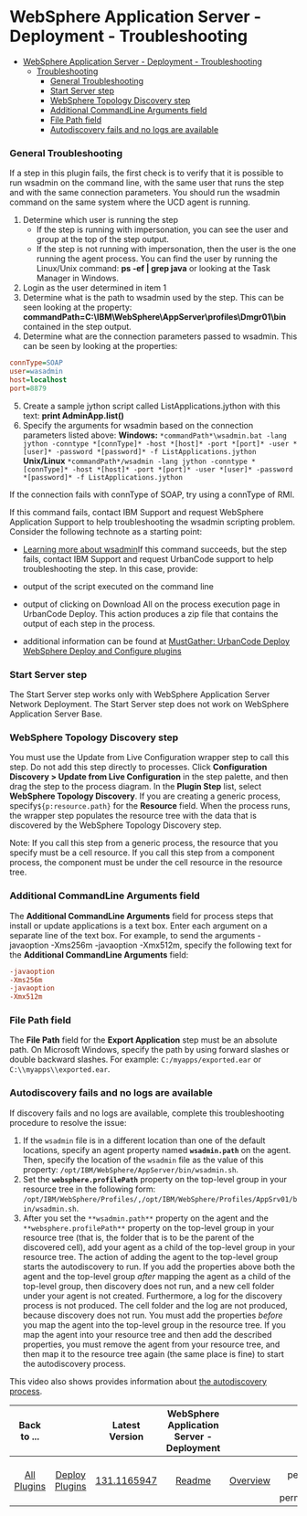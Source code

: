 
# WebSphere Application Server - Deployment - Troubleshooting


- [WebSphere Application Server - Deployment - Troubleshooting](#websphere-application-server---deployment---troubleshooting)
  - [Troubleshooting](#troubleshooting)
    - [General Troubleshooting](#general-troubleshooting)
    - [Start Server step](#start-server-step)
    - [WebSphere Topology Discovery step](#websphere-topology-discovery-step)
    - [Additional CommandLine Arguments field](#additional-commandline-arguments-field)
    - [File Path field](#file-path-field)
    - [Autodiscovery fails and no logs are available](#autodiscovery-fails-and-no-logs-are-available)

### General Troubleshooting

If a step in this plugin fails, the first check is to verify that it is possible to run wsadmin on the command line, with the same user that runs the step and with the same connection parameters. You should run the wsadmin command on the same system where the UCD agent is running.

1. Determine which user is running the step
   - If the step is running with impersonation, you can see the user and group at the top of the step output.
   - If the step is not running with impersonation, then the user is the one running the agent process. You can find the user by running the Linux/Unix command: **ps -ef | grep java** or looking at the Task Manager in Windows.
2. Login as the user determined in item 1
3. Determine what is the path to wsadmin used by the step. This can be seen looking at the property: **commandPath=C:\IBM\WebSphere\AppServer\profiles\Dmgr01\bin** contained in the step output.
4. Determine what are the connection parameters passed to wsadmin. This can be seen by looking at the properties:

```ini
connType=SOAP
user=wasadmin
host=localhost
port=8879

```

5. Create a sample jython script called ListApplications.jython with this text: **print AdminApp.list()**
6. Specify the arguments for wsadmin based on the connection parameters listed above:
**Windows:** ``*commandPath*\wsadmin.bat -lang jython -conntype *[connType]* -host *[host]* -port *[port]* -user *[user]* -password *[password]* -f ListApplications.jython``
**Unix/Linux** ``*commandPath*/wsadmin -lang jython -conntype *[connType]* -host *[host]* -port *[port]* -user *[user]* -password *[password]* -f ListApplications.jython``

If the connection fails with connType of SOAP, try using a connType of RMI.

If this command fails, contact IBM Support and request WebSphere Application Support to help troubleshooting the wsadmin scripting problem. Consider the following technote as a starting point:

- [Learning more about wsadmin](http://www-01.ibm.com/support/docview.wss?uid=swg21242693)If this command succeeds, but the step fails, contact IBM Support and request UrbanCode support to help troubleshooting the step. In this case, provide:

- output of the script executed on the command line
- output of clicking on Download All on the process execution page in UrbanCode Deploy. This action produces a zip file that contains the output of each step in the process.
- additional information can be found at [MustGather: UrbanCode Deploy WebSphere Deploy and Configure plugins](http://www.ibm.com/support/docview.wss?uid=swg2C1000185)

### Start Server step

The Start Server step works only with WebSphere Application Server Network Deployment. The Start Server step does not work on WebSphere Application Server Base.

### WebSphere Topology Discovery step

You must use the Update from Live Configuration wrapper step to call this step. Do not add this step directly to processes. Click **Configuration Discovery > Update from Live Configuration** in the step palette, and then drag the step to the process diagram. In the **Plugin Step** list, select **WebSphere Topology Discovery**. If you are creating a generic process, specify``${p:resource.path}`` for the **Resource** field. When the process runs, the wrapper step populates the resource tree with the data that is discovered by the WebSphere Topology Discovery step.

Note: If you call this step from a generic process, the resource that you specify must be a cell resource. If you call this step from a component process, the component must be under the cell resource in the resource tree.

### Additional CommandLine Arguments field

The **Additional CommandLine Arguments** field for process steps that install or update applications is a text box. Enter each argument on a separate line of the text box. For example, to send the arguments -javaoption -Xms256m -javaoption -Xmx512m, specify the following text for the **Additional CommandLine Arguments** field:

```ini
-javaoption
-Xms256m
-javaoption
-Xmx512m
```

### File Path field

The **File Path** field for the **Export Application** step must be an absolute path. On Microsoft Windows, specify the path by using forward slashes or double backward slashes. For example: `C:/myapps/exported.ear` or `C:\\myapps\\exported.ear`.

### Autodiscovery fails and no logs are available

If discovery fails and no logs are available, complete this troubleshooting procedure to resolve the issue:

1. If the `wsadmin` file is in a different location than one of the default locations, specify an agent property named **`wsadmin.path`** on the agent. Then, specify the location of the `wsadmin` file as the value of this property: `/opt/IBM/WebSphere/AppServer/bin/wsadmin.sh`.
2. Set the **`websphere.profilePath`** property on the top-level group in your resource tree in the following form: `/opt/IBM/WebSphere/Profiles/,/opt/IBM/WebSphere/Profiles/AppSrv01/bin/wsadmin.sh`.
3. After you set the `**wsadmin.path**` property on the agent and the `**websphere.profilePath**` property on the top-level group in your resource tree (that is, the folder that is to be the parent of the discovered cell), add your agent as a child of the top-level group in your resource tree. The action of adding the agent to the top-level group starts the autodiscovery to run. If you add the properties above both the agent and the top-level group *after* mapping the agent as a child of the top-level group, then discovery does not run, and a new cell folder under your agent is not created. Furthermore, a log for the discovery process is not produced. The cell folder and the log are not produced, because discovery does not run. You must add the properties *before* you map the agent into the top-level group in the resource tree. If you map the agent into your resource tree and then add the described properties, you must remove the agent from your resource tree, and then map it to the resource tree again (the same place is fine) to start the autodiscovery process.

This video also shows provides information about [the autodiscovery process](https://www.urbancode.com/resource/auto-discovery-and-auto-configuration-in-plugins/).

|Back to ...||Latest Version|WebSphere Application Server - Deployment |||||||
| :---: | :---: | :---: | :---: | :---: | :---: | :---: | :---: | :---: | :---: |
|[All Plugins](../../index.md)|[Deploy Plugins](../README.md)|[131.1165947](https://raw.githubusercontent.com/UrbanCode/IBM-UCD-PLUGINS/main/files/Websphere/ucd-WebSphere-131.1165947.zip)|[Readme](README.md)|[Overview](overview.md)|[User permissions](user permissions.md)|[Usage](usage.md)|[Steps](steps.md)|[Roles](roles.md)|[Downloads](downloads.md)|

